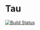 # Tau

[![Build Status](https://travis-ci.org/Aerlinger/Tau.jl.svg?branch=master)](https://travis-ci.org/Aerlinger/Tau.jl)
